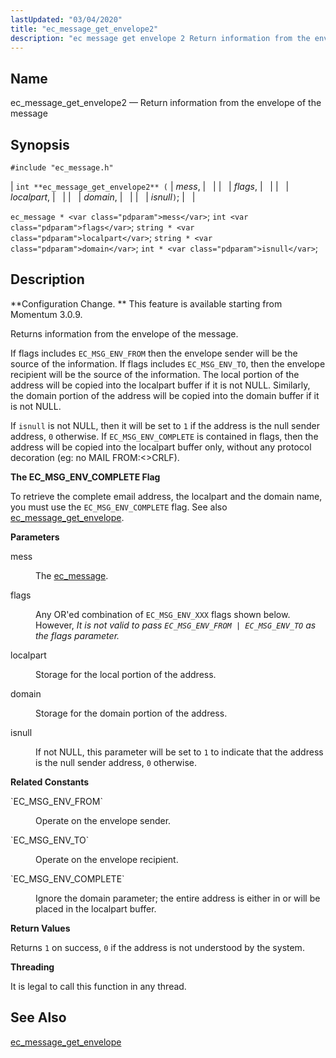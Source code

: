 ```yaml
---
lastUpdated: "03/04/2020"
title: "ec_message_get_envelope2"
description: "ec message get envelope 2 Return information from the envelope of the message int ec message get envelope 2 mess flags localpart domain isnull ec message mess int flags string localpart string domain int isnull Configuration Change This feature is available starting from Momentum 3 0 9 Returns information from..."
---
```


<a name="apis.ec_message_get_envelope2"></a> 
## Name

ec_message_get_envelope2 — Return information from the envelope of the message

## Synopsis

`#include "ec_message.h"`

| `int **ec_message_get_envelope2** (` | <var class="pdparam">mess</var>, |   |
|   | <var class="pdparam">flags</var>, |   |
|   | <var class="pdparam">localpart</var>, |   |
|   | <var class="pdparam">domain</var>, |   |
|   | <var class="pdparam">isnull</var>`)`; |   |

`ec_message * <var class="pdparam">mess</var>`;
`int <var class="pdparam">flags</var>`;
`string * <var class="pdparam">localpart</var>`;
`string * <var class="pdparam">domain</var>`;
`int * <var class="pdparam">isnull</var>`;<a name="idp55802880"></a> 
## Description

**Configuration Change. ** This feature is available starting from Momentum 3.0.9.

Returns information from the envelope of the message.

If flags includes `EC_MSG_ENV_FROM` then the envelope sender will be the source of the information. If flags includes `EC_MSG_ENV_TO`, then the envelope recipient will be the source of the information. The local portion of the address will be copied into the localpart buffer if it is not NULL. Similarly, the domain portion of the address will be copied into the domain buffer if it is not NULL.

If `isnull` is not NULL, then it will be set to `1` if the address is the null sender address, `0` otherwise. If `EC_MSG_ENV_COMPLETE` is contained in flags, then the address will be copied into the localpart buffer only, without any protocol decoration (eg: no MAIL FROM:<>CRLF).

**<a name="apis.ec_message_get_envelope2.complete"></a> The EC_MSG_ENV_COMPLETE Flag**

To retrieve the complete email address, the localpart and the domain name, you must use the `EC_MSG_ENV_COMPLETE` flag. See also [ec_message_get_envelope](/momentum/3/3-api/apis-ec-message-get-envelope).

**<a name="idp55812368"></a> Parameters**

<dl class="variablelist">

<dt>mess</dt>

<dd>

The [ec_message](/momentum/3/3-api/structs-ec-message).

</dd>

<dt>flags</dt>

<dd>

Any OR'ed combination of `EC_MSG_ENV_XXX` flags shown below. However, *It is not valid to pass `EC_MSG_ENV_FROM | EC_MSG_ENV_TO` as the flags parameter.* 

</dd>

<dt>localpart</dt>

<dd>

Storage for the local portion of the address.

</dd>

<dt>domain</dt>

<dd>

Storage for the domain portion of the address.

</dd>

<dt>isnull</dt>

<dd>

If not NULL, this parameter will be set to `1` to indicate that the address is the null sender address, `0` otherwise.

</dd>

</dl>

**<a name="idp55825552"></a> Related Constants**

<dl class="variablelist">

<dt>`EC_MSG_ENV_FROM`</dt>

<dd>

Operate on the envelope sender.

</dd>

<dt>`EC_MSG_ENV_TO`</dt>

<dd>

Operate on the envelope recipient.

</dd>

<dt>`EC_MSG_ENV_COMPLETE`</dt>

<dd>

Ignore the domain parameter; the entire address is either in or will be placed in the localpart buffer.

</dd>

</dl>

**<a name="idp55833376"></a> Return Values**

Returns `1` on success, `0` if the address is not understood by the system.

**<a name="idp55835216"></a> Threading**

It is legal to call this function in any thread.

<a name="idp55836320"></a> 
## See Also

[ec_message_get_envelope](/momentum/3/3-api/apis-ec-message-get-envelope)